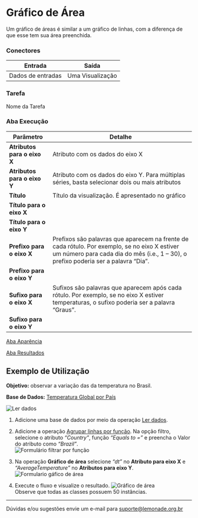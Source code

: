 
# Gráfico de Área

Um gráfico de áreas é similar a um gráfico de linhas, com a diferença de que esse tem sua área preenchida. 

### Conectores
| Entrada | Saída |
| --- | --- |
| Dados de entradas | Uma Visualização |

### Tarefa
Nome da Tarefa

### Aba Execução

| Parâmetro | Detalhe |
| --- | --- |
| **Atributos para o eixo X** | Atributo com os dados do eixo X |
| **Atributos para o eixo Y** | Atributo com os dados do eixo Y. Para múltiplas séries, basta selecionar dois ou mais atributos |
| **Título** | Título da visualização. É apresentado no gráfico |
| **Título para o eixo X** |  |
| **Título para o eixo Y** |  |
| **Prefixo para o eixo X** | Prefixos são palavras que aparecem na frente de cada rótulo. Por exemplo, se no eixo X estiver um número para cada dia do mês (i.e., 1 – 30), o prefixo poderia ser a palavra “Dia”. |
| **Prefixo para o eixo Y** |  |
| **Sufixo para o eixo X** | Sufixos são palavras que aparecem após cada rótulo. Por exemplo, se no eixo X estiver temperaturas, o sufixo poderia ser a palavra “Graus”. |
| **Sufixo para o eixo Y** |  |

[Aba Aparência][1]

[Aba Resultados][2]


## Exemplo de Utilização
**Objetivo:** observar a variação das da temperatura no Brasil.

**Base de Dados:** [Temperatura Global por País][3]
	
![Ler dados](/lemonade/img/spark/visualizacao_de_dados/grafico_de_area/image3.png)

1. Adicione uma base de dados por meio da operação [Ler dados][4].
	
2.   Adicione a operação [Agrupar linhas por função][5]. Na opção filtro, selecione o atributo *“Country”*, função *“Equals to =”* e preencha o Valor do atributo como *“Brazil”*. \
	![Formulário filtrar por função](/lemonade/img/spark/visualizacao_de_dados/grafico_de_area/image4.png)
	
3. Na operação **Gráfico de área** selecione *“dt”* no **Atributo para eixo X** e *“AverageTemperature”* no **Atributos para eixo Y**. \
	![Formulario gáfico de área](/lemonade/img/spark/visualizacao_de_dados/grafico_de_area/image2.png)

4. Execute o fluxo e visualize o resultado. 
	![Gráfico de área](/lemonade/img/spark/visualizacao_de_dados/grafico_de_area/image1.png)\
		Observe que todas as classes possuem 50 instâncias.

----- 
Dúvidas e/ou sugestões envie um e-mail para suporte@lemonade.org.br

[1]: /pt-br/
[2]: /pt-br/
[3]: /pt-br/
[4]: /pt-br/
[5]: /pt-br/